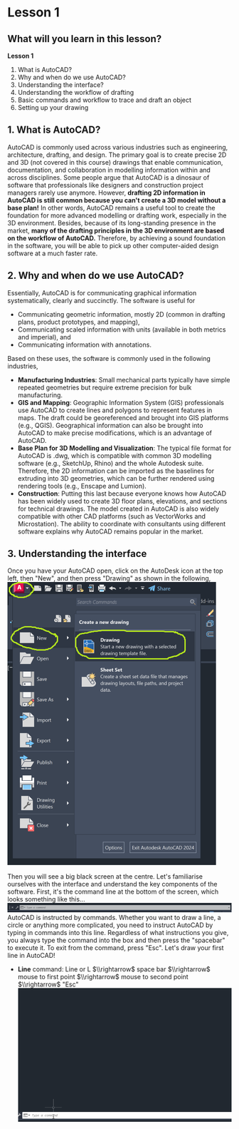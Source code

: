 # Lesson 1
## What will you learn in this lesson?
__Lesson 1__
1. What is AutoCAD?
2. Why and when do we use AutoCAD?
3. Understanding the interface?
4. Understanding the workflow of drafting
5. Basic commands and workflow to trace and draft an object
6. Setting up your drawing

## 1. What is AutoCAD?
AutoCAD is commonly used across various industries such as engineering, architecture, drafting, and design. The primary goal is to create precise 2D and 3D (not covered in this course) drawings that enable communication, documentation, and collaboration in modelling information within and across disciplines. Some people argue that AutoCAD is a dinosaur of software that professionals like designers and construction project managers rarely use anymore. However, **drafting 2D information in AutoCAD is still common because you can't create a 3D model without a base plan!** In other words, AutoCAD remains a useful tool to create the foundation for more advanced modelling or drafting work, especially in the 3D environment. Besides, because of its long-standing presence in the market, **many of the drafting principles in the 3D environment are based on the workflow of AutoCAD.** Therefore, by achieving a sound foundation in the software, you will be able to pick up other computer-aided design software at a much faster rate.

## 2. Why and when do we use AutoCAD?
Essentially, AutoCAD is for communicating graphical information systematically, clearly and succinctly. The software is useful for 
* Communicating geometric information, mostly 2D (common in drafting plans, product prototypes, and mapping),
* Communicating scaled information with units (available in both metrics and imperial), and
* Communicating information with annotations.

Based on these uses, the software is commonly used in the following industries,
* __Manufacturing Industries__: Small mechanical parts typically have simple repeated geometries but require extreme precision for bulk manufacturing.
* __GIS and Mapping__: Geographic Information System (GIS) professionals use AutoCAD to create lines and polygons to represent features in maps. The draft could be georeferenced and brought into GIS platforms (e.g., QGIS). Geographical information can also be brought into AutoCAD to make precise modifications, which is an advantage of AutoCAD.
* __Base Plan for 3D Modelling and Visualization__: The typical file format for AutoCAD is .dwg, which is compatible with common 3D modelling software (e.g., SketchUp, Rhino) and the whole Autodesk suite. Therefore, the 2D information can be imported as the baselines for extruding into 3D geometries, which can be further rendered using rendering tools (e.g., Enscape and Lumion).
* __Construction__: Putting this last because everyone knows how AutoCAD has been widely used to create 3D floor plans, elevations, and sections for technical drawings. The model created in AutoCAD is also widely compatible with other CAD platforms (such as VectorWorks and Microstation). The ability to coordinate with consultants using different software explains why AutoCAD remains popular in the market.

## 3. Understanding the interface
Once you have your AutoCAD open, click on the AutoDesk icon at the top left, then "New", and then press "Drawing" as shown in the following,
![image caption: start a new drawing in AutoCAD.](image/00_interface.png)

Then you will see a big black screen at the centre. Let's familiarise ourselves with the interface and understand the key components of the software. First, it's the command line at the bottom of the screen, which looks something like this...
![image caption: command bar to type in command lines.](image/02_commandbar.png)
AutoCAD is instructed by commands. Whether you want to draw a line, a circle or anything more complicated, you need to instruct AutoCAD by typing in commands into this line. Regardless of what instructions you give, you always type the command into the box and then press the "spacebar" to execute it. To exit from the command, press "Esc". Let's draw your first line in AutoCAD!
* __Line__
command: Line or L $\\rightarrow$ space bar $\\rightarrow$ mouse to first point $\\rightarrow$ mouse to second point $\\rightarrow$ "Esc"
![](image/04_line.gif)





